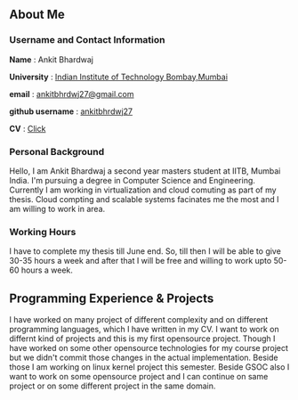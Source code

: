 ## About Me

### Username and Contact Information

**Name**            :   Ankit Bhardwaj

**University**      :   [Indian Institute of Technology Bombay,Mumbai](http://www.iitb.ac.in/)

**email**           :   ankitbhrdwj27@gmail.com

**github username** :   [ankitbhrdwj27](https://github.com/ankitbhrdwj27)
 
**CV**              :   [Click](https://www.dropbox.com/s/sat3tktpoc8qkut/133050024%20-%203.pdf?dl=0)


### Personal Background

Hello, I am Ankit Bhardwaj a second year masters student at IITB, Mumbai India. 
I'm pursuing a degree in Computer Science and Engineering. Currently I am working in virtualization and 
cloud comuting as part of my thesis. Cloud compting and scalable systems facinates me the most and I am willing
to work in area.

### Working Hours
I have to complete my thesis till June end. So, till then I will be able to give 30-35 hours a week and after that I will be free and willing to work upto 50-60 hours a week.  

## Programming Experience & Projects
I have worked on many project of different complexity and on different programming languages, which I have written in my CV. I want to work on differnt kind of projects and this is my first opensource project. Though I have worked on some other opensource technologies for my course project but we didn't commit those changes in the actual implementation. Beside those I am working on linux kernel project this semester. Beside GSOC also I want to work on some opensource project and I can continue on same project or on some different project in the same domain.

##
